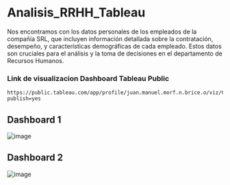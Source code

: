 # Analisis_RRHH_Tableau
Nos encontramos con los datos personales de los empleados de la compañía SRL, que  incluyen información detallada sobre la contratación, desempeño, y características  demográficas de cada empleado. Estos datos son cruciales para el análisis y la toma de  decisiones en el departamento de Recursos Humanos. 
### Link de visualizacion Dashboard Tableau Public
    https://public.tableau.com/app/profile/juan.manuel.morf.n.brice.o/viz/CasoPractico_17350816754210/Dashboard1?publish=yes

## Dashboard 1
![image](https://github.com/user-attachments/assets/b4c975ce-fe76-4b98-be67-af1a34241f8e)

## Dashboard 2
![image](https://github.com/user-attachments/assets/af058afe-b082-4f98-b503-e853b0a9dc0c)

